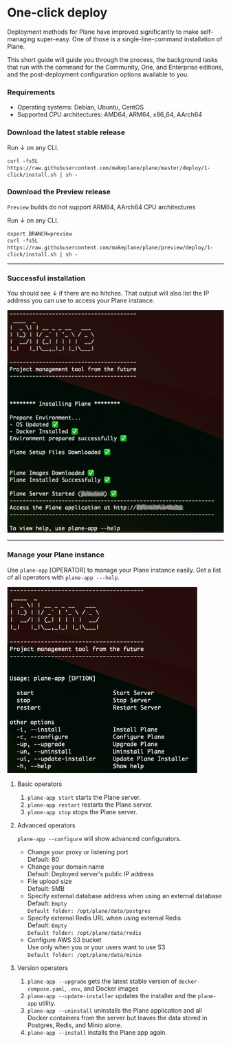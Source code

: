# One-click deploy

Deployment methods for Plane have improved significantly to make self-managing super-easy. One of those is a single-line-command installation of Plane.

This short guide will guide you through the process, the background tasks that run with the command for the Community, One, and Enterprise editions, and the post-deployment configuration options available to you.

### Requirements

- Operating systems: Debian, Ubuntu, CentOS
- Supported CPU architectures: AMD64, ARM64, x86_64, AArch64

### Download the latest stable release

Run ↓ on any CLI.

```
curl -fsSL https://raw.githubusercontent.com/makeplane/plane/master/deploy/1-click/install.sh | sh -
```

### Download the Preview release

`Preview` builds do not support ARM64, AArch64 CPU architectures

Run ↓ on any CLI.

```
export BRANCH=preview
curl -fsSL https://raw.githubusercontent.com/makeplane/plane/preview/deploy/1-click/install.sh | sh -
```

---

### Successful installation

You should see ↓ if there are no hitches. That output will also list the IP address you can use to access your Plane instance.

![Install Output](images/install.png)

---

### Manage your Plane instance

Use `plane-app` [OPERATOR] to manage your Plane instance easily. Get a list of all operators with `plane-app ---help`.

![Plane Help](images/help.png)

1. Basic operators

   1. `plane-app start` starts the Plane server.
   2. `plane-app restart` restarts the Plane server.
   3. `plane-app stop` stops the Plane server.

2. Advanced operators

   `plane-app --configure` will show advanced configurators.

   - Change your proxy or listening port
     <br>Default: 80
   - Change your domain name
     <br>Default: Deployed server's public IP address
   - File upload size
     <br>Default: 5MB
   - Specify external database address when using an external database
     <br>Default: `Empty`
     <br>`Default folder: /opt/plane/data/postgres`
   - Specify external Redis URL when using external Redis
     <br>Default: `Empty`
     <br>`Default folder: /opt/plane/data/redis`
   - Configure AWS S3 bucket
     <br>Use only when you or your users want to use S3
     <br>`Default folder: /opt/plane/data/minio`

3. Version operators

   1. `plane-app --upgrade` gets the latest stable version of `docker-compose.yaml`, `.env`, and Docker images
   2. `plane-app --update-installer` updates the installer and the `plane-app` utility.
   3. `plane-app --uninstall` uninstalls the Plane application and all Docker containers from the server but leaves the data stored in
      Postgres, Redis, and Minio alone.
   4. `plane-app --install` installs the Plane app again.
